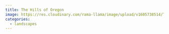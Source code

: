 ```yaml
---
title: The Hills of Oregon
image: https://res.cloudinary.com/rama-llama/image/upload/v1605738514/The_Hills_of_Oregon_qxfdkv.jpg
categories:
  - landscapes
---
```

